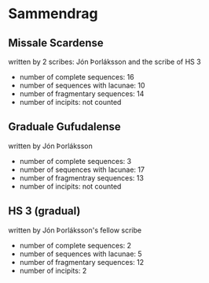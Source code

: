 # Sammendrag

## Missale Scardense
written by 2 scribes: Jón Þorláksson and the scribe of HS 3

- number of complete sequences: 16
- number of sequences with lacunae: 10
- number of fragmentary sequences: 14
- number of incipits: not counted

## Graduale Gufudalense
written by Jón Þorláksson

- number of complete sequences: 3
- number of sequences with lacunae: 17
- number of fragmentray sequences: 13
- number of incipits: not counted

## HS 3 (gradual)
written by Jón Þorláksson's fellow scribe

- number of complete sequences: 2
- number of sequences with lacunae: 5
- number of fragmentary sequences: 12
- number of incipits: 2
